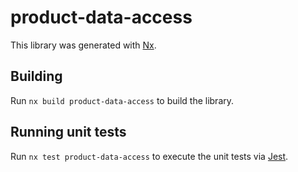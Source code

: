 # product-data-access

This library was generated with [Nx](https://nx.dev).

## Building

Run `nx build product-data-access` to build the library.

## Running unit tests

Run `nx test product-data-access` to execute the unit tests via [Jest](https://jestjs.io).
